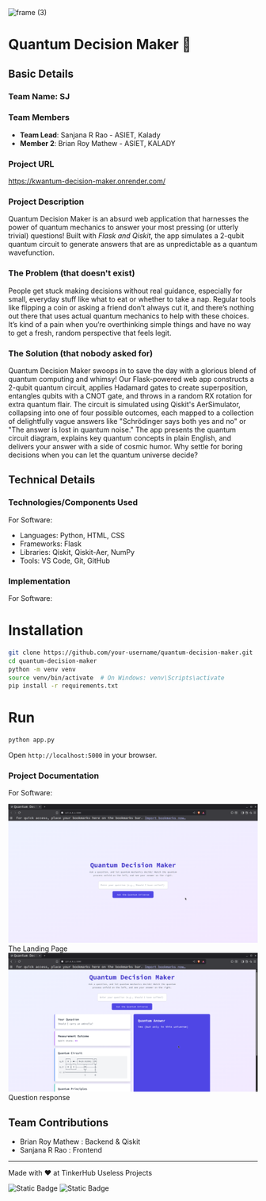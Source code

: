<img width="3188" height="1202" alt="frame (3)" src="https://github.com/user-attachments/assets/517ad8e9-ad22-457d-9538-a9e62d137cd7" />


# Quantum Decision Maker 🎩


## Basic Details
### Team Name: SJ


### Team Members
- **Team Lead**: Sanjana R Rao - ASIET, Kalady
- **Member 2**: Brian Roy Mathew - ASIET, KALADY

### Project URL
https://kwantum-decision-maker.onrender.com/

### Project Description
Quantum Decision Maker is an absurd web application that harnesses the power of quantum mechanics to answer your most pressing (or utterly trivial) questions! 
Built with *Flask and Qiskit*, the app simulates a 2-qubit quantum circuit to generate answers that are as unpredictable as a quantum wavefunction. 

### The Problem (that doesn't exist)
People get stuck making decisions without real guidance, especially for small, everyday stuff like what to eat or whether to take a nap. 
Regular tools like flipping a coin or asking a friend don’t always cut it, and there’s nothing out there that uses actual quantum mechanics to help with these choices. It’s kind of a pain when you’re overthinking simple things and have no way to get a fresh, random perspective that feels legit.

### The Solution (that nobody asked for)
Quantum Decision Maker swoops in to save the day with a glorious blend of quantum computing and whimsy! Our Flask-powered web app constructs a 2-qubit quantum circuit, applies Hadamard gates to create superposition, entangles qubits with a CNOT gate, and throws in a random RX rotation for extra quantum flair. 
The circuit is simulated using Qiskit's AerSimulator, collapsing into one of four possible outcomes, each mapped to a collection of delightfully vague answers like "Schrödinger says both yes and no" or "The answer is lost in quantum noise." The app presents the quantum circuit diagram, explains key quantum concepts in plain English, and delivers your answer with a side of cosmic humor. Why settle for boring decisions when you can let the quantum universe decide?

## Technical Details
### Technologies/Components Used
For Software:
- Languages: Python, HTML, CSS
- Frameworks: Flask
- Libraries: Qiskit, Qiskit-Aer, NumPy
- Tools: VS Code, Git, GitHub

### Implementation
For Software:
# Installation
```bash
git clone https://github.com/your-username/quantum-decision-maker.git
cd quantum-decision-maker
python -m venv venv
source venv/bin/activate  # On Windows: venv\Scripts\activate
pip install -r requirements.txt
```

# Run
```bash
python app.py
```
Open `http://localhost:5000` in your browser.


### Project Documentation
For Software:

<img src="/images/1.png">
The Landing Page

<img src="/images/2.png">
Question response 

## Team Contributions
- Brian Roy Mathew : Backend & Qiskit
- Sanjana R Rao : Frontend

---
Made with ❤️ at TinkerHub Useless Projects 

![Static Badge](https://img.shields.io/badge/TinkerHub-24?color=%23000000&link=https%3A%2F%2Fwww.tinkerhub.org%2F)
![Static Badge](https://img.shields.io/badge/UselessProjects--25-25?link=https%3A%2F%2Fwww.tinkerhub.org%2Fevents%2FQ2Q1TQKX6Q%2FUseless%2520Projects)



